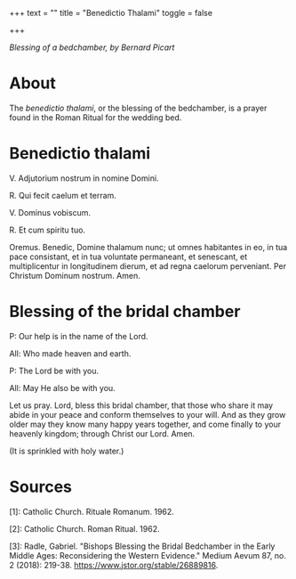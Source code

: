 +++
text = ""
title = "Benedictio Thalami"
toggle = false

+++

_Blessing of a bedchamber, by Bernard Picart_

# About

The _benedictio thalami_, or the blessing of the bedchamber, is a prayer found in the Roman Ritual for the wedding bed.

# Benedictio thalami 

V. Adjutorium nostrum in nomine Domini. 

R. Qui fecit caelum et terram. 

V. Dominus vobiscum. 

R. Et cum spiritu tuo.

Oremus. Benedic, Domine thalamum nunc; ut omnes habitantes in eo, in tua pace consistant, et in tua voluntate permaneant, et senescant, et multiplicentur in longitudinem dierum, et ad regna caelorum perveniant. Per Christum Dominum nostrum. Amen.

# Blessing of the bridal chamber

P: Our help is in the name of the Lord.

All: Who made heaven and earth.

P: The Lord be with you.

All: May He also be with you.

Let us pray. Lord, bless this bridal chamber, that those who share it may abide in your peace and conform themselves to your will. And as they grow older may they know many happy years together, and come finally to your heavenly kingdom; through Christ our Lord. Amen.

(It is sprinkled with holy water.)

# Sources 

[1]: Catholic Church. Rituale Romanum. 1962.

[2]: Catholic Church. Roman Ritual. 1962.

[3]: Radle, Gabriel. "Bishops Blessing the Bridal Bedchamber in the Early Middle Ages: Reconsidering the Western Evidence." Medium Aevum 87, no. 2 (2018): 219-38. https://www.jstor.org/stable/26889816.

